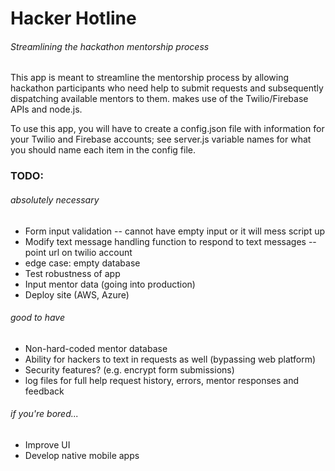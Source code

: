 <h1>Hacker Hotline</h1>
<h6>Streamlining the hackathon mentorship process</h6>
<p>This app is meant to streamline the mentorship process by allowing hackathon participants
who need help to submit requests and subsequently dispatching available mentors to them.
makes use of the Twilio/Firebase APIs and node.js.</p>
<p>To use this app, you will have to create a config.json file with information for your Twilio and Firebase accounts;
see server.js variable names for what you should name each item in the config file.</p>
<h3>TODO:</h3>
<h6>absolutely necessary</h6>
<ul>
	<li>Form input validation -- cannot have empty input or it will mess script up</li>
	<li>Modify text message handling function to respond to text messages -- point url on twilio account</li>
	<li>edge case: empty database</li>
	<li>Test robustness of app</li>
	<li>Input mentor data (going into production)</li>
	<li>Deploy site (AWS, Azure)</li>
</ul>
<h6>good to have</h6>
<ul>
	<li>Non-hard-coded mentor database</li>
	<li>Ability for hackers to text in requests as well (bypassing web platform)</li>
	<li>Security features? (e.g. encrypt form submissions)</li>
	<li>log files for full help request history, errors, mentor responses and feedback</li>
</ul>

<h6>if you're bored...</h6>
<ul>
	<li>Improve UI</li>
	<li>Develop native mobile apps</li>
</ul>